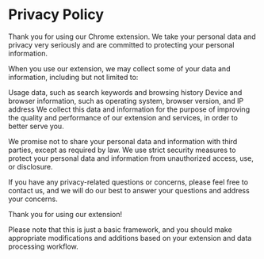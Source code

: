 # Privacy Policy

Thank you for using our Chrome extension. We take your personal data and privacy very seriously and are committed to protecting your personal information.

When you use our extension, we may collect some of your data and information, including but not limited to:

Usage data, such as search keywords and browsing history
Device and browser information, such as operating system, browser version, and IP address
We collect this data and information for the purpose of improving the quality and performance of our extension and services, in order to better serve you.

We promise not to share your personal data and information with third parties, except as required by law. We use strict security measures to protect your personal data and information from unauthorized access, use, or disclosure.

If you have any privacy-related questions or concerns, please feel free to contact us, and we will do our best to answer your questions and address your concerns.

Thank you for using our extension!

Please note that this is just a basic framework, and you should make appropriate modifications and additions based on your extension and data processing workflow.

